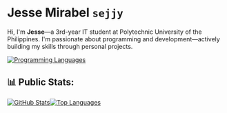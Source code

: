 # Jesse Mirabel `sejjy`

Hi, I'm **Jesse**—a 3rd-year IT student at Polytechnic University of the Philippines. I'm passionate about programming and development—actively building my skills through personal projects.

<div align="center" style="display: flex; flex-wrap: wrap;">
  <a href="https://github.com/sejjy">
    <img src="https://skillicons.dev/icons?i=cpp,html,css,bash,git,arch,vscode&theme=dark&perline=7" alt="Programming Languages" /></a>
</div>

## 📊 Public Stats:

<div align="center" style="display: flex; flex-wrap: wrap;">
  <a href="https://github.com/sejjy">
    <img src="https://github-readme-stats.vercel.app/api?username=sejjy&hide_title=true&show_icons=true&theme=dark&bg_color=00000000&ring_color=6FE78B&border_radius=15&card_width=200px&include_all_commits=true&cache_seconds=21600" alt="GitHub Stats" /></a>
  <a href="https://github.com/sejjy">
    <img src="https://github-readme-stats.vercel.app/api/top-langs/?username=sejjy&custom_title=Top%20Languages&layout=compact&langs_count=6&theme=dark&bg_color=00000000&border_radius=15&size_weight=0.5&count_weight=0.5&cache_seconds=21600&exclude_repo=blade-of-the-uplands" alt="Top Languages" /></a>
</div>
